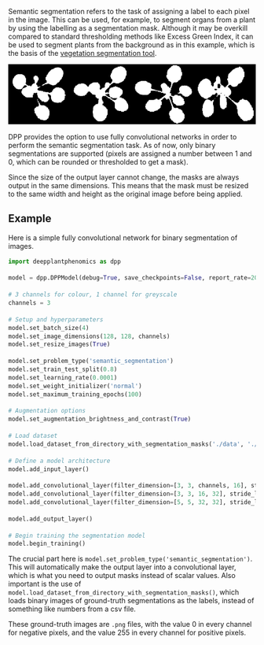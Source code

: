 Semantic segmentation refers to the task of assigning a label to each pixel in the image. This can be used, for example, to segment organs from a plant by using the labelling as a segmentation mask. Although it may be overkill compared to standard thresholding methods like Excess Green Index, it can be used to segment plants from the background as in this example, which is the basis of the [vegetation segmentation tool](/Tools/).

![results](./semantic-output.png)

DPP provides the option to use fully convolutional networks in order to perform the semantic segmentation task. As of now, only binary segmentations are supported (pixels are assigned a number between 1 and 0, which can be rounded or thresholded to get a mask).

Since the size of the output layer cannot change, the masks are always output in the same dimensions. This means that the mask must be resized to the same width and height as the original image before being applied.

## Example

Here is a simple fully convolutional network for binary segmentation of images.

```python
import deepplantphenomics as dpp

model = dpp.DPPModel(debug=True, save_checkpoints=False, report_rate=20)

# 3 channels for colour, 1 channel for greyscale
channels = 3

# Setup and hyperparameters
model.set_batch_size(4)
model.set_image_dimensions(128, 128, channels)
model.set_resize_images(True)

model.set_problem_type('semantic_segmentation')
model.set_train_test_split(0.8)
model.set_learning_rate(0.0001)
model.set_weight_initializer('normal')
model.set_maximum_training_epochs(100)

# Augmentation options
model.set_augmentation_brightness_and_contrast(True)

# Load dataset
model.load_dataset_from_directory_with_segmentation_masks('./data', './segmented')

# Define a model architecture
model.add_input_layer()

model.add_convolutional_layer(filter_dimension=[3, 3, channels, 16], stride_length=1, activation_function='relu')
model.add_convolutional_layer(filter_dimension=[3, 3, 16, 32], stride_length=1, activation_function='relu')
model.add_convolutional_layer(filter_dimension=[5, 5, 32, 32], stride_length=1, activation_function='relu')

model.add_output_layer()

# Begin training the segmentation model
model.begin_training()
```

The crucial part here is ``model.set_problem_type('semantic_segmentation')``. This will automatically make the output layer into a convolutional layer, which is what you need to output masks instead of scalar values. Also important is the use of ``model.load_dataset_from_directory_with_segmentation_masks()``, which loads binary images of ground-truth segmentations as the labels, instead of something like numbers from a csv file. 

These ground-truth images are `.png` files, with the value 0 in every channel for negative pixels, and the value 255 in every channel for positive pixels.
